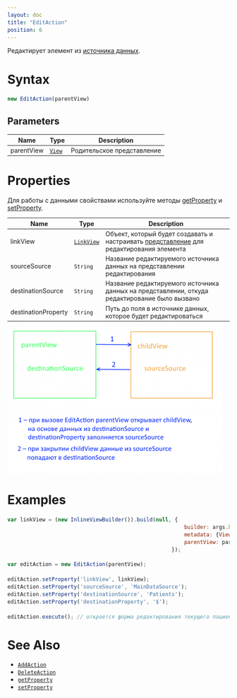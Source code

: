 ```yaml
---
layout: doc
title: "EditAction"
position: 6
---
```


Редактирует элемент из [источника данных](../../DataSources).

# Syntax

```js
new EditAction(parentView)
```
## Parameters

|Name|Type|Description|
|----|----------|---------|
|parentView|[`View`](../../Elements/View/)| Родительское представление |

# Properties

Для работы с данными свойствами используйте методы [getProperty](../BaseAction/BaseAction.getProperty/) и [setProperty](../BaseAction/BaseAction.setProperty/).

|Name|Type|Description|
|----|----|-----------|
|linkView|[`LinkView`](../../LinkView/)|Объект, который будет создавать и настраивать [представление](../../Elements/View/) для редактирования элемента|
|sourceSource|`String`|Название редактируемого источника данных на представлении редактирования|
|destinationSource|`String`|Название редактируемого источника данных на представлении, откуда редактирование было вызвано|
|destinationProperty|`String`|Путь до поля в источнике данных, которое будет редактироваться|

![](Scheme.png)


# Examples

```js
var linkView = (new InlineViewBuilder()).build(null, {
														builder: args.builder, 
														metadata: {View: editPatientView}, 
														parentView: parentView
													});

var editAction = new EditAction(parentView);

editAction.setProperty('linkView', linkView);
editAction.setProperty('sourceSource', 'MainDataSource');
editAction.setProperty('destinationSource', 'Patients');
editAction.setProperty('destinationProperty', '$');

editAction.execute(); // откроется форма редактирования текущего пациента
```

# See Also

* [`AddAction`](../AddAction/)
* [`DeleteAction`](../DeleteAction/)
* [`getProperty`](../BaseAction/BaseAction.getProperty/)
* [`setProperty`](../BaseAction/BaseAction.setProperty/)